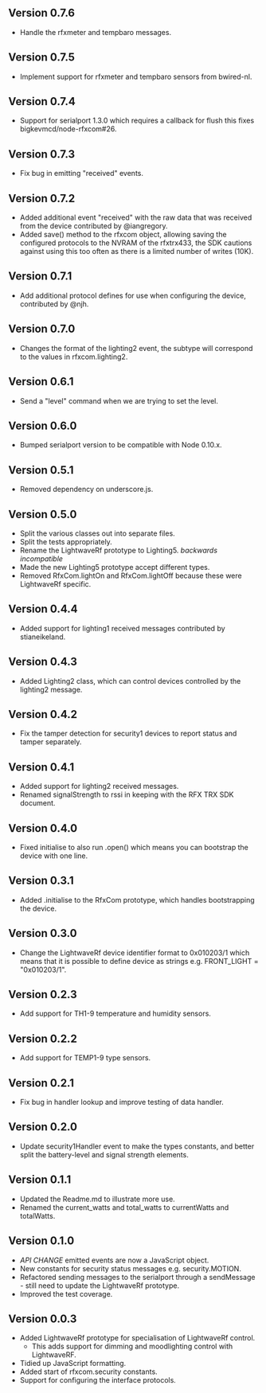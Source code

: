 Version 0.7.6
-------------

- Handle the rfxmeter and tempbaro messages.

Version 0.7.5
-------------

- Implement support for rfxmeter and tempbaro sensors from bwired-nl.

Version 0.7.4
-------------

- Support for serialport 1.3.0 which requires a callback for flush this fixes
  bigkevmcd/node-rfxcom#26.

Version 0.7.3
-------------

- Fix bug in emitting "received" events.

Version 0.7.2
-------------

- Added additional event "received" with the raw data that was received from the
  device contributed by @iangregory.
- Added save() method to the rfxcom object, allowing saving the configured
  protocols to the NVRAM of the rfxtrx433, the SDK cautions against using this
  too often as there is a limited number of writes (10K).

Version 0.7.1
-------------

- Add additional protocol defines for use when configuring the device,
  contributed by @njh.

Version 0.7.0
-------------

- Changes the format of the lighting2 event, the subtype will correspond to the
  values in rfxcom.lighting2.

Version 0.6.1
-------------

- Send a "level" command when we are trying to set the level.

Version 0.6.0
-------------

- Bumped serialport version to be compatible with Node 0.10.x.

Version 0.5.1
-------------

- Removed dependency on underscore.js.

Version 0.5.0
-------------

- Split the various classes out into separate files.
- Split the tests appropriately.
- Rename the LightwaveRf prototype to Lighting5. *backwards incompatible*
- Made the new Lighting5 prototype accept different types.
- Removed RfxCom.lightOn and RfxCom.lightOff because these were LightwaveRf
  specific.

Version 0.4.4
-------------

- Added support for lighting1 received messages contributed by stianeikeland.

Version 0.4.3
-------------

- Added Lighting2 class, which can control devices controlled by the lighting2
  message.

Version 0.4.2
-------------

- Fix the tamper detection for security1 devices to report status and tamper
  separately.

Version 0.4.1
-------------

- Added support for lighting2 received messages.
- Renamed signalStrength to rssi in keeping with the RFX TRX SDK document.

Version 0.4.0
-------------

- Fixed initialise to also run .open() which means you can bootstrap the device
  with one line.

Version 0.3.1
-------------

- Added .initialise to the RfxCom prototype, which handles bootstrapping the
  device.

Version 0.3.0
-------------

- Change the LightwaveRf device identifier format to 0x010203/1 which means that
  it is possible to define device as strings e.g. FRONT_LIGHT = "0x010203/1".

Version 0.2.3
-------------

- Add support for TH1-9 temperature and humidity sensors.

Version 0.2.2
-------------

- Add support for TEMP1-9 type sensors.

Version 0.2.1
-------------

- Fix bug in handler lookup and improve testing of data handler.

Version 0.2.0
-------------

- Update security1Handler event to make the types constants, and better split
  the battery-level and signal strength elements.

Version 0.1.1
-------------

- Updated the Readme.md to illustrate more use.
- Renamed the current_watts and total_watts to currentWatts and totalWatts.

Version 0.1.0
-------------
- *API CHANGE* emitted events are now a JavaScript object.
- New constants for security status messages e.g. security.MOTION.
- Refactored sending messages to the serialport through a sendMessage - still
  need to update the LightwaveRf prototype.
- Improved the test coverage.

Version 0.0.3
-------------
- Added LightwaveRf prototype for specialisation of LightwaveRf control.
  - This adds support for dimming and moodlighting control with LightwaveRF.
- Tidied up JavaScript formatting.
- Added start of rfxcom.security constants.
- Support for configuring the interface protocols.
